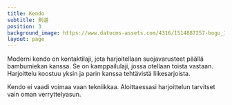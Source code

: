 ```yaml
---
title: Kendo
subtitle: 剣道
position: 3
background_image: https://www.datocms-assets.com/4316/1514887257-bogu_1.jpg
layout: page
---
```


Moderni kendo on kontaktilaji, jota harjoitellaan suojavarusteet päällä bambumiekan kanssa. Se on kamppailulaji, jossa otellaan toista vastaan. Harjoittelu koostuu yksin ja parin kanssa tehtävistä liikesarjoista.

Kendo ei vaadi voimaa vaan tekniikkaa. Aloittaessasi harjoittelun tarvitset vain oman verryttelyasun.
